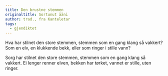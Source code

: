 ```yaml
---
title: Den brustne stemmen
originaltitle: Sortunut ääni
author: trad., fra Kanteletar
tags:
  - gjendiktet
---
```

Hva har stilnet den store stemmen,
stemmen som en gang klang så vakkert?
Som en elv, en klukkende bekk,
eller som ringer i stille vann?

Sorg har stilnet den store stemmen,
stemmen som en gang klang så vakkert.
Ei lenger renner elven, bekken har tørket,
vannet er stille, uten ringer.